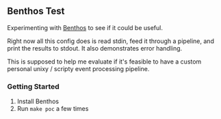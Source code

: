 ## Benthos Test

Experimenting with [Benthos](https://www.benthos.dev/) to see if it could be useful.

Right now all this config does is read stdin, feed it through a pipeline, and print the results to
stdout. It also demonstrates error handling.

This is supposed to help me evaluate if it's feasible to have a custom personal unixy / scripty
event processing pipeline.

### Getting Started

1. Install Benthos
2. Run `make poc` a few times

